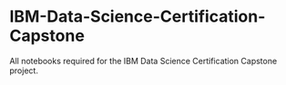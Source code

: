 # IBM-Data-Science-Certification-Capstone
All notebooks required for the IBM Data Science Certification Capstone project.
